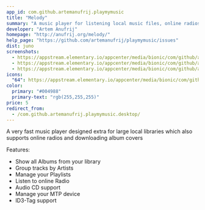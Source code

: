 ```yaml
---
app_id: com.github.artemanufrij.playmymusic
title: "Melody"
summary: "A music player for listening local music files, online radios and Audio CD's"
developer: "Artem Anufrij"
homepage: "http://anufrij.org/melody/"
help_page: "https://github.com/artemanufrij/playmymusic/issues"
dist: juno
screenshots:
  - https://appstream.elementary.io/appcenter/media/bionic/com/github/artemanufrij.playmymusic/502441A8F36E6106A5F53EF8A58F0026/screenshots/image-1_orig.png
  - https://appstream.elementary.io/appcenter/media/bionic/com/github/artemanufrij.playmymusic/502441A8F36E6106A5F53EF8A58F0026/screenshots/image-2_orig.png
  - https://appstream.elementary.io/appcenter/media/bionic/com/github/artemanufrij.playmymusic/502441A8F36E6106A5F53EF8A58F0026/screenshots/image-3_orig.png
icons:
  "64": https://appstream.elementary.io/appcenter/media/bionic/com/github/artemanufrij.playmymusic/502441A8F36E6106A5F53EF8A58F0026/icons/64x64/com.github.artemanufrij.playmymusic_com.github.artemanufrij.playmymusic.png
color:
  primary: "#004988"
  primary-text: "rgb(255,255,255)"
price: 5
redirect_from:
  - /com.github.artemanufrij.playmymusic.desktop/
---
```


<p>A very fast music player designed extra for large local libraries which also supports online radios and downloading album covers</p>
<p>Features:</p>
<ul>
  <li>Show all Albums from your library</li>
  <li>Group tracks by Artists</li>
  <li>Manage your Playlists</li>
  <li>Listen to online Radio</li>
  <li>Audio CD support</li>
  <li>Manage your MTP device</li>
  <li>ID3-Tag support</li>
</ul>